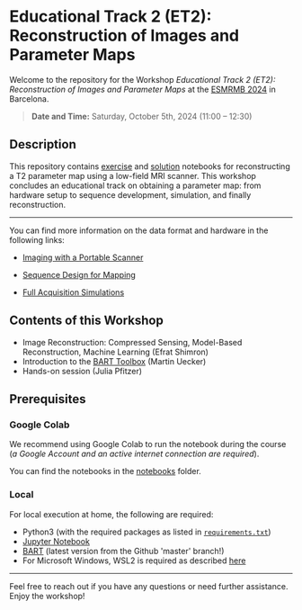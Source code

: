 # Educational Track 2 (ET2): Reconstruction of Images and Parameter Maps

Welcome to the repository for the Workshop _Educational Track 2 (ET2): Reconstruction of Images and Parameter Maps_ at the [ESMRMB 2024](https://www.esmrmb2024.org/) in Barcelona.

> **Date and Time:** Saturday, October 5th, 2024 (11:00 – 12:30)

## Description

This repository contains [exercise](https://github.com/mritogether/ESMRMB2024_Hardware_to_Map/blob/main/04_reconstruction_of_images_and_parameter_maps/notebooks/04_reconstruction_exercise.ipynb) and [solution](https://github.com/mritogether/ESMRMB2024_Hardware_to_Map/blob/main/04_reconstruction_of_images_and_parameter_maps/notebooks/04_reconstruction_solutions.ipynb) notebooks for reconstructing a T2 parameter map using a low-field MRI scanner. This workshop concludes an educational track on obtaining a parameter map: from hardware setup to sequence development, simulation, and finally reconstruction.

---

You can find more information on the data format and hardware in the following links:

- [Imaging with a Portable Scanner](https://github.com/mritogether/ESMRMB2024_Hardware_to_Map/tree/main/01_imaging_with_a_portable_scanner)

- [Sequence Design for Mapping](https://github.com/mritogether/ESMRMB2024_Hardware_to_Map/tree/main/02_sequence_design_for_mapping)

- [Full Acquisition Simulations](https://github.com/mritogether/ESMRMB2024_Hardware_to_Map/tree/main/03_full_acquisition_simulations)

## Contents of this Workshop

- Image Reconstruction: Compressed Sensing, Model-Based Reconstruction, Machine Learning (Efrat Shimron)
- Introduction to the [BART Toolbox](https://mrirecon.github.io/bart/) (Martin Uecker)
- Hands-on session (Julia Pfitzer)

## Prerequisites

### Google Colab

We recommend using Google Colab to run the notebook during the course (_a Google Account and an active internet connection are required_).

You can find the notebooks in the [notebooks](https://github.com/mritogether/ESMRMB2024_Hardware_to_Map/tree/main/04_reconstruction_of_images_and_parameter_maps/notebooks) folder.

### Local

For local execution at home, the following are required:

- Python3 (with the required packages as listed in [`requirements.txt`](notebooks/requirements.txt))
- [Jupyter Notebook](https://jupyter.org/)
- [BART](https://mrirecon.github.io/bart/) (latest version from the Github 'master' branch!)
- For Microsoft Windows, WSL2 is required as described [here](https://mrirecon.github.io/bart/installation_windows.html)

---

Feel free to reach out if you have any questions or need further assistance. Enjoy the workshop!
